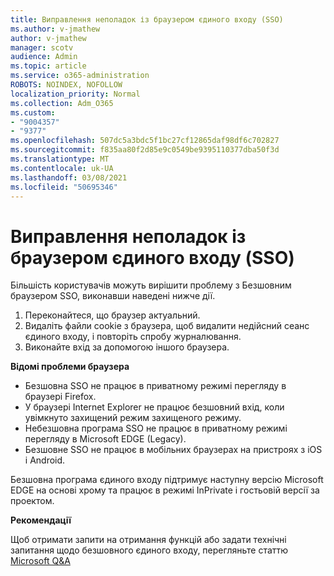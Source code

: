 ```yaml
---
title: Виправлення неполадок із браузером єдиного входу (SSO)
ms.author: v-jmathew
author: v-jmathew
manager: scotv
audience: Admin
ms.topic: article
ms.service: o365-administration
ROBOTS: NOINDEX, NOFOLLOW
localization_priority: Normal
ms.collection: Adm_O365
ms.custom:
- "9004357"
- "9377"
ms.openlocfilehash: 507dc5a3bdc5f1bc27cf12865daf98df6c702827
ms.sourcegitcommit: f835aa80f2d85e9c0549be9395110377dba50f3d
ms.translationtype: MT
ms.contentlocale: uk-UA
ms.lasthandoff: 03/08/2021
ms.locfileid: "50695346"
---
```

# <a name="troubleshoot-seamless-single-sign-on-sso-browser-issues"></a>Виправлення неполадок із браузером єдиного входу (SSO)

Більшість користувачів можуть вирішити проблему з Безшовним браузером SSO, виконавши наведені нижче дії.

1. Переконайтеся, що браузер актуальний.
2. Видаліть файли cookie з браузера, щоб видалити недійсний сеанс єдиного входу, і повторіть спробу журналювання.
3. Виконайте вхід за допомогою іншого браузера.

**Відомі проблеми браузера**

- Безшовна SSO не працює в приватному режимі перегляду в браузері Firefox.
- У браузері Internet Explorer не працює безшовний вхід, коли увімкнуто захищений режим захищеного режиму.
- Небезшовна програма SSO не працює в приватному режимі перегляду в Microsoft EDGE (Legacy).
- Безшовне SSO не працює в мобільних браузерах на пристроях з iOS і Android.

Безшовна програма єдиного входу підтримує наступну версію Microsoft EDGE на основі хрому та працює в режимі InPrivate і гостьовій версії за проектом.

**Рекомендації**

Щоб отримати запити на отримання функцій або задати технічні запитання щодо безшовного єдиного входу, перегляньте статтю [Microsoft Q&A](https://docs.microsoft.com/answers/topics/azure-ad-single-sign-on.html)
